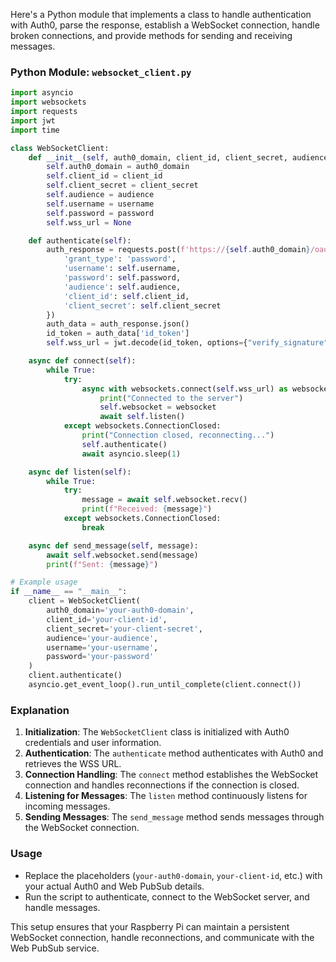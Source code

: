 Here's a Python module that implements a class to handle authentication with Auth0, parse the response, establish a WebSocket connection, handle broken connections, and provide methods for sending and receiving messages.

### Python Module: `websocket_client.py`

```python
import asyncio
import websockets
import requests
import jwt
import time

class WebSocketClient:
    def __init__(self, auth0_domain, client_id, client_secret, audience, username, password):
        self.auth0_domain = auth0_domain
        self.client_id = client_id
        self.client_secret = client_secret
        self.audience = audience
        self.username = username
        self.password = password
        self.wss_url = None

    def authenticate(self):
        auth_response = requests.post(f'https://{self.auth0_domain}/oauth/token', {
            'grant_type': 'password',
            'username': self.username,
            'password': self.password,
            'audience': self.audience,
            'client_id': self.client_id,
            'client_secret': self.client_secret
        })
        auth_data = auth_response.json()
        id_token = auth_data['id_token']
        self.wss_url = jwt.decode(id_token, options={"verify_signature": False})['https://your-app/wss_url']

    async def connect(self):
        while True:
            try:
                async with websockets.connect(self.wss_url) as websocket:
                    print("Connected to the server")
                    self.websocket = websocket
                    await self.listen()
            except websockets.ConnectionClosed:
                print("Connection closed, reconnecting...")
                self.authenticate()
                await asyncio.sleep(1)

    async def listen(self):
        while True:
            try:
                message = await self.websocket.recv()
                print(f"Received: {message}")
            except websockets.ConnectionClosed:
                break

    async def send_message(self, message):
        await self.websocket.send(message)
        print(f"Sent: {message}")

# Example usage
if __name__ == "__main__":
    client = WebSocketClient(
        auth0_domain='your-auth0-domain',
        client_id='your-client-id',
        client_secret='your-client-secret',
        audience='your-audience',
        username='your-username',
        password='your-password'
    )
    client.authenticate()
    asyncio.get_event_loop().run_until_complete(client.connect())
```

### Explanation
1. **Initialization**: The `WebSocketClient` class is initialized with Auth0 credentials and user information.
2. **Authentication**: The `authenticate` method authenticates with Auth0 and retrieves the WSS URL.
3. **Connection Handling**: The `connect` method establishes the WebSocket connection and handles reconnections if the connection is closed.
4. **Listening for Messages**: The `listen` method continuously listens for incoming messages.
5. **Sending Messages**: The `send_message` method sends messages through the WebSocket connection.

### Usage
- Replace the placeholders (`your-auth0-domain`, `your-client-id`, etc.) with your actual Auth0 and Web PubSub details.
- Run the script to authenticate, connect to the WebSocket server, and handle messages.

This setup ensures that your Raspberry Pi can maintain a persistent WebSocket connection, handle reconnections, and communicate with the Web PubSub service.
